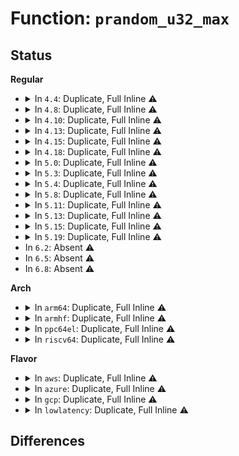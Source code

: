 # Function: <code>prandom_u32_max</code>

## Status
<b>Regular</b>
<ul>
<li>
<details>
<summary>In <code>4.4</code>: Duplicate, Full Inline ⚠️</summary>

**Collision:** Static Duplication

**Inline:** Full

**Transformation:** False

**Instances:**

```
In lib/random32.c (ffffffff813f8a2d)
Location: include/linux/random.h:67
Inline: True
Inline callers:
  - lib/random32.c:__prandom_timer
```
```
In net/netlink/af_netlink.c (ffffffff8174d068)
Location: include/linux/random.h:67
Inline: True
```
```
In net/ipv4/route.c (ffffffff81753176)
Location: include/linux/random.h:67
Inline: True
Inline callers:
  - net/ipv4/route.c:ip_idents_reserve
```
```
In net/packet/af_packet.c (ffffffff81804a55)
Location: include/linux/random.h:67
Inline: True
Inline callers:
  - net/packet/af_packet.c:packet_rcv_fanout
```
</details>
</li>
<li>
<details>
<summary>In <code>4.8</code>: Duplicate, Full Inline ⚠️</summary>

**Collision:** Static Duplication

**Inline:** Full

**Transformation:** False

**Instances:**

```
In crypto/rsa-pkcs1pad.c (ffffffff813e185c)
Location: include/linux/random.h:67
Inline: True
Inline callers:
  - crypto/rsa-pkcs1pad.c:pkcs1pad_encrypt
```
```
In lib/random32.c (ffffffff8143fa0d)
Location: include/linux/random.h:67
Inline: True
Inline callers:
  - lib/random32.c:__prandom_timer
```
```
In net/netlink/af_netlink.c (ffffffff817b943b)
Location: include/linux/random.h:67
Inline: True
```
```
In net/ipv4/route.c (ffffffff817bf300)
Location: include/linux/random.h:67
Inline: True
Inline callers:
  - net/ipv4/route.c:ip_idents_reserve
```
```
In net/ipv4/tcp_input.c (ffffffff817d835f)
Location: include/linux/random.h:67
Inline: True
```
```
In net/packet/af_packet.c (ffffffff81878a80)
Location: include/linux/random.h:67
Inline: True
Inline callers:
  - net/packet/af_packet.c:packet_rcv_fanout
```
</details>
</li>
<li>
<details>
<summary>In <code>4.10</code>: Duplicate, Full Inline ⚠️</summary>

**Collision:** Static Duplication

**Inline:** Full

**Transformation:** False

**Instances:**

```
In crypto/rsa-pkcs1pad.c (ffffffff813f9f5c)
Location: include/linux/random.h:78
Inline: True
Inline callers:
  - crypto/rsa-pkcs1pad.c:pkcs1pad_encrypt
```
```
In lib/random32.c (ffffffff8145cb0d)
Location: include/linux/random.h:78
Inline: True
Inline callers:
  - lib/random32.c:__prandom_timer
```
```
In net/netlink/af_netlink.c (ffffffff817e8df2)
Location: include/linux/random.h:78
Inline: True
```
```
In net/ipv4/route.c (ffffffff817eec50)
Location: include/linux/random.h:78
Inline: True
Inline callers:
  - net/ipv4/route.c:ip_idents_reserve
```
```
In net/ipv4/tcp_input.c (ffffffff8180877f)
Location: include/linux/random.h:78
Inline: True
```
```
In net/packet/af_packet.c (ffffffff818acb80)
Location: include/linux/random.h:78
Inline: True
Inline callers:
  - net/packet/af_packet.c:packet_rcv_fanout
```
</details>
</li>
<li>
<details>
<summary>In <code>4.13</code>: Duplicate, Full Inline ⚠️</summary>

**Collision:** Static Duplication

**Inline:** Full

**Transformation:** False

**Instances:**

```
In crypto/rsa-pkcs1pad.c (ffffffff814065f2)
Location: include/linux/random.h:137
Inline: True
Inline callers:
  - crypto/rsa-pkcs1pad.c:pkcs1pad_encrypt
```
```
In lib/random32.c (ffffffff81461d1d)
Location: include/linux/random.h:137
Inline: True
Inline callers:
  - lib/random32.c:__prandom_timer
```
```
In net/netlink/af_netlink.c (ffffffff81808ae9)
Location: include/linux/random.h:137
Inline: True
```
```
In net/ipv4/route.c (ffffffff8180ed12)
Location: include/linux/random.h:137
Inline: True
Inline callers:
  - net/ipv4/route.c:ip_idents_reserve
```
```
In net/ipv4/tcp_input.c (ffffffff81828db3)
Location: include/linux/random.h:137
Inline: True
```
```
In net/packet/af_packet.c (ffffffff818d0816)
Location: include/linux/random.h:137
Inline: True
Inline callers:
  - net/packet/af_packet.c:packet_rcv_fanout
```
</details>
</li>
<li>
<details>
<summary>In <code>4.15</code>: Duplicate, Full Inline ⚠️</summary>

**Collision:** Static Duplication

**Inline:** Full

**Transformation:** False

**Instances:**

```
In crypto/rsa-pkcs1pad.c (ffffffff8142ef32)
Location: include/linux/random.h:138
Inline: True
Inline callers:
  - crypto/rsa-pkcs1pad.c:pkcs1pad_encrypt
```
```
In lib/random32.c (ffffffff8148dbfd)
Location: include/linux/random.h:138
Inline: True
Inline callers:
  - lib/random32.c:__prandom_timer
```
```
In net/netlink/af_netlink.c (ffffffff81887999)
Location: include/linux/random.h:138
Inline: True
```
```
In net/ipv4/route.c (ffffffff8188e2d2)
Location: include/linux/random.h:138
Inline: True
Inline callers:
  - net/ipv4/route.c:ip_idents_reserve
```
```
In net/ipv4/tcp_input.c (ffffffff818a82c7)
Location: include/linux/random.h:138
Inline: True
```
```
In net/packet/af_packet.c (ffffffff81955742)
Location: include/linux/random.h:138
Inline: True
Inline callers:
  - net/packet/af_packet.c:packet_rcv_fanout
```
</details>
</li>
<li>
<details>
<summary>In <code>4.18</code>: Duplicate, Full Inline ⚠️</summary>

**Collision:** Static Duplication

**Inline:** Full

**Transformation:** False

**Instances:**

```
In crypto/rsa-pkcs1pad.c (ffffffff81461b92)
Location: include/linux/random.h:136
Inline: True
Inline callers:
  - crypto/rsa-pkcs1pad.c:pkcs1pad_encrypt
```
```
In lib/random32.c (ffffffff814c297d)
Location: include/linux/random.h:136
Inline: True
Inline callers:
  - lib/random32.c:__prandom_timer
```
```
In net/netlink/af_netlink.c (ffffffff818db39b)
Location: include/linux/random.h:136
Inline: True
```
```
In net/ipv4/route.c (ffffffff818e1ff0)
Location: include/linux/random.h:136
Inline: True
Inline callers:
  - net/ipv4/route.c:ip_idents_reserve
```
```
In net/ipv4/tcp_input.c (ffffffff818fd60a)
Location: include/linux/random.h:136
Inline: True
```
```
In net/packet/af_packet.c (ffffffff819ae38c)
Location: include/linux/random.h:136
Inline: True
Inline callers:
  - net/packet/af_packet.c:packet_rcv_fanout
```
</details>
</li>
<li>
<details>
<summary>In <code>5.0</code>: Duplicate, Full Inline ⚠️</summary>

**Collision:** Static Duplication

**Inline:** Full

**Transformation:** False

**Instances:**

```
In crypto/rsa-pkcs1pad.c (ffffffff8147fba2)
Location: include/linux/random.h:137
Inline: True
Inline callers:
  - crypto/rsa-pkcs1pad.c:pkcs1pad_encrypt
```
```
In lib/random32.c (ffffffff814d702d)
Location: include/linux/random.h:137
Inline: True
Inline callers:
  - lib/random32.c:__prandom_timer
```
```
In net/netlink/af_netlink.c (ffffffff81907c9b)
Location: include/linux/random.h:137
Inline: True
```
```
In net/ipv4/route.c (ffffffff8190ee90)
Location: include/linux/random.h:137
Inline: True
Inline callers:
  - net/ipv4/route.c:ip_idents_reserve
```
```
In net/ipv4/tcp_input.c (ffffffff8192b70a)
Location: include/linux/random.h:137
Inline: True
```
```
In net/packet/af_packet.c (ffffffff819e4d7e)
Location: include/linux/random.h:137
Inline: True
Inline callers:
  - net/packet/af_packet.c:packet_rcv_fanout
```
</details>
</li>
<li>
<details>
<summary>In <code>5.3</code>: Duplicate, Full Inline ⚠️</summary>

**Collision:** Static Duplication

**Inline:** Full

**Transformation:** False

**Instances:**

```
In crypto/rsa-pkcs1pad.c (ffffffff814adb92)
Location: include/linux/random.h:138
Inline: True
Inline callers:
  - crypto/rsa-pkcs1pad.c:pkcs1pad_encrypt
```
```
In lib/random32.c (ffffffff81502e8d)
Location: include/linux/random.h:138
Inline: True
Inline callers:
  - lib/random32.c:__prandom_timer
```
```
In net/netlink/af_netlink.c (ffffffff81968fbb)
Location: include/linux/random.h:138
Inline: True
```
```
In net/ipv4/route.c (ffffffff8197099d)
Location: include/linux/random.h:138
Inline: True
Inline callers:
  - net/ipv4/route.c:ip_idents_reserve
```
```
In net/ipv4/tcp_input.c (ffffffff8198e999)
Location: include/linux/random.h:138
Inline: True
```
```
In net/packet/af_packet.c (ffffffff81a53ec5)
Location: include/linux/random.h:138
Inline: True
Inline callers:
  - net/packet/af_packet.c:packet_rcv_fanout
```
</details>
</li>
<li>
<details>
<summary>In <code>5.4</code>: Duplicate, Full Inline ⚠️</summary>

**Collision:** Static Duplication

**Inline:** Full

**Transformation:** False

**Instances:**

```
In crypto/rsa-pkcs1pad.c (ffffffff814c8842)
Location: include/linux/random.h:139
Inline: True
Inline callers:
  - crypto/rsa-pkcs1pad.c:pkcs1pad_encrypt
```
```
In lib/random32.c (ffffffff81520e2d)
Location: include/linux/random.h:139
Inline: True
Inline callers:
  - lib/random32.c:__prandom_timer
```
```
In net/netlink/af_netlink.c (ffffffff8199fa5b)
Location: include/linux/random.h:139
Inline: True
```
```
In net/ipv4/route.c (ffffffff819a739d)
Location: include/linux/random.h:139
Inline: True
Inline callers:
  - net/ipv4/route.c:ip_idents_reserve
```
```
In net/ipv4/tcp_input.c (ffffffff819c56d9)
Location: include/linux/random.h:139
Inline: True
```
```
In net/packet/af_packet.c (ffffffff81a8aad5)
Location: include/linux/random.h:139
Inline: True
Inline callers:
  - net/packet/af_packet.c:packet_rcv_fanout
```
</details>
</li>
<li>
<details>
<summary>In <code>5.8</code>: Duplicate, Full Inline ⚠️</summary>

**Collision:** Static Duplication

**Inline:** Full

**Transformation:** False

**Instances:**

```
In mm/swapfile.c (ffffffff812bf756)
Location: include/linux/prandom.h:44
Inline: True
Inline callers:
  - mm/swapfile.c:__do_sys_swapon
  - mm/swapfile.c:scan_swap_map_slots
```
```
In crypto/rsa-pkcs1pad.c (ffffffff81527e2c)
Location: include/linux/prandom.h:44
Inline: True
Inline callers:
  - crypto/rsa-pkcs1pad.c:pkcs1pad_encrypt
```
```
In lib/random32.c (ffffffff81583e9d)
Location: include/linux/prandom.h:44
Inline: True
Inline callers:
  - lib/random32.c:__prandom_timer
```
```
In net/netlink/af_netlink.c (ffffffff81a78b4b)
Location: include/linux/prandom.h:44
Inline: True
```
```
In net/ipv4/route.c (ffffffff81a906e4)
Location: include/linux/prandom.h:44
Inline: True
Inline callers:
  - net/ipv4/route.c:ip_idents_reserve
```
```
In net/ipv4/tcp_input.c (ffffffff81ab0a29)
Location: include/linux/prandom.h:44
Inline: True
```
```
In net/packet/af_packet.c (ffffffff81b8666f)
Location: include/linux/prandom.h:44
Inline: True
Inline callers:
  - net/packet/af_packet.c:packet_rcv_fanout
```
</details>
</li>
<li>
<details>
<summary>In <code>5.11</code>: Duplicate, Full Inline ⚠️</summary>

**Collision:** Static Duplication

**Inline:** Full

**Transformation:** False

**Instances:**

```
In mm/swapfile.c (ffffffff812cb2f4)
Location: include/linux/prandom.h:94
Inline: True
Inline callers:
  - mm/swapfile.c:__do_sys_swapon
  - mm/swapfile.c:scan_swap_map_slots
```
```
In crypto/rsa-pkcs1pad.c (ffffffff81544d9c)
Location: include/linux/prandom.h:94
Inline: True
Inline callers:
  - crypto/rsa-pkcs1pad.c:pkcs1pad_encrypt
```
```
In lib/random32.c (ffffffff815a10bd)
Location: include/linux/prandom.h:94
Inline: True
Inline callers:
  - lib/random32.c:prandom_reseed
```
```
In net/core/neighbour.c (ffffffff81a13202)
Location: include/linux/prandom.h:94
Inline: True
Inline callers:
  - net/core/neighbour.c:pneigh_enqueue
```
```
In net/netlink/af_netlink.c (ffffffff81a81e5d)
Location: include/linux/prandom.h:94
Inline: True
```
```
In net/ipv4/route.c (ffffffff81a9a554)
Location: include/linux/prandom.h:94
Inline: True
Inline callers:
  - net/ipv4/route.c:ip_idents_reserve
```
```
In net/ipv4/tcp_input.c (ffffffff81abb9f9)
Location: include/linux/prandom.h:94
Inline: True
```
```
In net/ipv4/icmp.c (ffffffff81ae90e1)
Location: include/linux/prandom.h:94
Inline: True
Inline callers:
  - net/ipv4/icmp.c:icmp_global_allow
```
```
In net/packet/af_packet.c (ffffffff81b95fa5)
Location: include/linux/prandom.h:94
Inline: True
Inline callers:
  - net/packet/af_packet.c:packet_rcv_fanout
```
</details>
</li>
<li>
<details>
<summary>In <code>5.13</code>: Duplicate, Full Inline ⚠️</summary>

**Collision:** Static Duplication

**Inline:** Full

**Transformation:** False

**Instances:**

```
In mm/swapfile.c (ffffffff812d1e8a)
Location: include/linux/prandom.h:94
Inline: True
Inline callers:
  - mm/swapfile.c:__do_sys_swapon
  - mm/swapfile.c:scan_swap_map_slots
```
```
In crypto/rsa-pkcs1pad.c (ffffffff8154d439)
Location: include/linux/prandom.h:94
Inline: True
Inline callers:
  - crypto/rsa-pkcs1pad.c:pkcs1pad_encrypt
```
```
In lib/random32.c (ffffffff815a7f6d)
Location: include/linux/prandom.h:94
Inline: True
Inline callers:
  - lib/random32.c:prandom_reseed
```
```
In net/core/neighbour.c (ffffffff819fa7a2)
Location: include/linux/prandom.h:94
Inline: True
Inline callers:
  - net/core/neighbour.c:pneigh_enqueue
```
```
In net/netlink/af_netlink.c (ffffffff81a6af46)
Location: include/linux/prandom.h:94
Inline: True
```
```
In net/ipv4/route.c (ffffffff81a85845)
Location: include/linux/prandom.h:94
Inline: True
Inline callers:
  - net/ipv4/route.c:ip_idents_reserve
```
```
In net/ipv4/tcp_input.c (ffffffff81aa69b9)
Location: include/linux/prandom.h:94
Inline: True
```
```
In net/ipv4/icmp.c (ffffffff81ad437e)
Location: include/linux/prandom.h:94
Inline: True
Inline callers:
  - net/ipv4/icmp.c:icmp_global_allow
```
```
In net/packet/af_packet.c (ffffffff81b84e85)
Location: include/linux/prandom.h:94
Inline: True
Inline callers:
  - net/packet/af_packet.c:packet_rcv_fanout
```
</details>
</li>
<li>
<details>
<summary>In <code>5.15</code>: Duplicate, Full Inline ⚠️</summary>

**Collision:** Static Duplication

**Inline:** Full

**Transformation:** False

**Instances:**

```
In mm/swapfile.c (ffffffff81317607)
Location: include/linux/prandom.h:94
Inline: True
Inline callers:
  - mm/swapfile.c:__do_sys_swapon
  - mm/swapfile.c:scan_swap_map_slots
```
```
In mm/kfence/core.c (ffffffff8133bfbe)
Location: include/linux/prandom.h:94
Inline: True
Inline callers:
  - mm/kfence/core.c:kfence_guarded_alloc
```
```
In crypto/rsa-pkcs1pad.c (ffffffff815adc19)
Location: include/linux/prandom.h:94
Inline: True
Inline callers:
  - crypto/rsa-pkcs1pad.c:pkcs1pad_encrypt
```
```
In lib/random32.c (ffffffff81610f05)
Location: include/linux/prandom.h:94
Inline: True
Inline callers:
  - lib/random32.c:prandom_reseed
```
```
In net/core/neighbour.c (ffffffff81aad6e2)
Location: include/linux/prandom.h:94
Inline: True
Inline callers:
  - net/core/neighbour.c:pneigh_enqueue
```
```
In net/netlink/af_netlink.c (ffffffff81b24546)
Location: include/linux/prandom.h:94
Inline: True
```
```
In net/ipv4/route.c (ffffffff81b41e90)
Location: include/linux/prandom.h:94
Inline: True
Inline callers:
  - net/ipv4/route.c:update_or_create_fnhe
  - net/ipv4/route.c:ip_idents_reserve
```
```
In net/ipv4/tcp_input.c (ffffffff81b62da9)
Location: include/linux/prandom.h:94
Inline: True
```
```
In net/ipv4/icmp.c (ffffffff81b9341e)
Location: include/linux/prandom.h:94
Inline: True
Inline callers:
  - net/ipv4/icmp.c:icmp_global_allow
```
```
In net/ipv6/route.c (ffffffff81c05f56)
Location: include/linux/prandom.h:94
Inline: True
Inline callers:
  - net/ipv6/route.c:rt6_insert_exception
```
```
In net/packet/af_packet.c (ffffffff81c51336)
Location: include/linux/prandom.h:94
Inline: True
Inline callers:
  - net/packet/af_packet.c:packet_rcv_fanout
```
</details>
</li>
<li>
<details>
<summary>In <code>5.19</code>: Duplicate, Full Inline ⚠️</summary>

**Collision:** Static Duplication

**Inline:** Full

**Transformation:** False

**Instances:**

```
In mm/swapfile.c (ffffffff81382d13)
Location: include/linux/prandom.h:48
Inline: True
Inline callers:
  - mm/swapfile.c:__do_sys_swapon
  - mm/swapfile.c:scan_swap_map_slots
```
```
In mm/kfence/core.c (ffffffff813aeac5)
Location: include/linux/prandom.h:48
Inline: True
Inline callers:
  - mm/kfence/core.c:kfence_guarded_alloc
```
```
In crypto/rsa-pkcs1pad.c (ffffffff81656107)
Location: include/linux/prandom.h:48
Inline: True
Inline callers:
  - crypto/rsa-pkcs1pad.c:pkcs1pad_encrypt
```
```
In net/core/neighbour.c (ffffffff81c22b51)
Location: include/linux/prandom.h:48
Inline: True
Inline callers:
  - net/core/neighbour.c:pneigh_enqueue
```
```
In net/netlink/af_netlink.c (ffffffff81cac851)
Location: include/linux/prandom.h:48
Inline: True
```
```
In net/ipv4/route.c (ffffffff81cce883)
Location: include/linux/prandom.h:48
Inline: True
Inline callers:
  - net/ipv4/route.c:update_or_create_fnhe
  - net/ipv4/route.c:__ip_select_ident
```
```
In net/ipv4/tcp_input.c (ffffffff81cf1445)
Location: include/linux/prandom.h:48
Inline: True
Inline callers:
  - net/ipv4/tcp_input.c:tcp_send_challenge_ack
```
```
In net/ipv4/icmp.c (ffffffff81d23aea)
Location: include/linux/prandom.h:48
Inline: True
Inline callers:
  - net/ipv4/icmp.c:icmp_global_allow
```
```
In net/ipv6/route.c (ffffffff81da0612)
Location: include/linux/prandom.h:48
Inline: True
Inline callers:
  - net/ipv6/route.c:rt6_insert_exception
```
```
In net/packet/af_packet.c (ffffffff81df2802)
Location: include/linux/prandom.h:48
Inline: True
Inline callers:
  - net/packet/af_packet.c:packet_rcv_fanout
```
</details>
</li>
<li>
In <code>6.2</code>: Absent ⚠️
</li>
<li>
In <code>6.5</code>: Absent ⚠️
</li>
<li>
In <code>6.8</code>: Absent ⚠️
</li>
</ul>
<b>Arch</b>
<ul>
<li>
<details>
<summary>In <code>arm64</code>: Duplicate, Full Inline ⚠️</summary>

**Collision:** Static Duplication

**Inline:** Full

**Transformation:** False

**Instances:**

```
In crypto/rsa-pkcs1pad.c (ffff8000105c45f8)
Location: include/linux/random.h:139
Inline: True
Inline callers:
  - crypto/rsa-pkcs1pad.c:pkcs1pad_encrypt
```
```
In lib/random32.c (ffff80001062a378)
Location: include/linux/random.h:139
Inline: True
Inline callers:
  - lib/random32.c:__prandom_timer
```
```
In net/netlink/af_netlink.c (ffff800010c4d20c)
Location: include/linux/random.h:139
Inline: True
```
```
In net/ipv4/route.c (ffff800010c58580)
Location: include/linux/random.h:139
Inline: True
Inline callers:
  - net/ipv4/route.c:ip_idents_reserve
```
```
In net/ipv4/tcp_input.c (ffff800010c7a324)
Location: include/linux/random.h:139
Inline: True
```
```
In net/packet/af_packet.c (ffff800010d5ac84)
Location: include/linux/random.h:139
Inline: True
Inline callers:
  - net/packet/af_packet.c:packet_rcv_fanout
```
</details>
</li>
<li>
<details>
<summary>In <code>armhf</code>: Duplicate, Full Inline ⚠️</summary>

**Collision:** Static Duplication

**Inline:** Full

**Transformation:** False

**Instances:**

```
In crypto/rsa-pkcs1pad.c (c0771444)
Location: include/linux/random.h:139
Inline: True
Inline callers:
  - crypto/rsa-pkcs1pad.c:pkcs1pad_encrypt
```
```
In lib/random32.c (c07d16a4)
Location: include/linux/random.h:139
Inline: True
Inline callers:
  - lib/random32.c:__prandom_timer
```
```
In net/netlink/af_netlink.c (c0d5e104)
Location: include/linux/random.h:139
Inline: True
Inline callers:
  - net/netlink/af_netlink.c:netlink_autobind
```
```
In net/ipv4/route.c (c0d67a5c)
Location: include/linux/random.h:139
Inline: True
Inline callers:
  - net/ipv4/route.c:ip_idents_reserve
```
```
In net/ipv4/tcp_input.c (c0d86bb0)
Location: include/linux/random.h:139
Inline: True
```
```
In net/packet/af_packet.c (c0e5a2a4)
Location: include/linux/random.h:139
Inline: True
Inline callers:
  - net/packet/af_packet.c:packet_rcv_fanout
```
</details>
</li>
<li>
<details>
<summary>In <code>ppc64el</code>: Duplicate, Full Inline ⚠️</summary>

**Collision:** Static Duplication

**Inline:** Full

**Transformation:** False

**Instances:**

```
In crypto/rsa-pkcs1pad.c (c00000000074d3f0)
Location: include/linux/random.h:139
Inline: True
Inline callers:
  - crypto/rsa-pkcs1pad.c:pkcs1pad_encrypt
```
```
In lib/random32.c (c0000000007cc3f8)
Location: include/linux/random.h:139
Inline: True
Inline callers:
  - lib/random32.c:__prandom_timer
```
```
In net/netlink/af_netlink.c (c000000000d4c160)
Location: include/linux/random.h:139
Inline: True
Inline callers:
  - net/netlink/af_netlink.c:netlink_autobind
```
```
In net/ipv4/route.c (c000000000d57ef0)
Location: include/linux/random.h:139
Inline: True
Inline callers:
  - net/ipv4/route.c:ip_idents_reserve
```
```
In net/ipv4/tcp_input.c (c000000000d80c9c)
Location: include/linux/random.h:139
Inline: True
```
```
In net/packet/af_packet.c (c000000000e935f0)
Location: include/linux/random.h:139
Inline: True
Inline callers:
  - net/packet/af_packet.c:packet_rcv_fanout
```
</details>
</li>
<li>
<details>
<summary>In <code>riscv64</code>: Duplicate, Full Inline ⚠️</summary>

**Collision:** Static Duplication

**Inline:** Full

**Transformation:** False

**Instances:**

```
In crypto/rsa-pkcs1pad.c (ffffffe000408b1a)
Location: include/linux/random.h:139
Inline: True
Inline callers:
  - crypto/rsa-pkcs1pad.c:pkcs1pad_encrypt
```
```
In lib/random32.c (ffffffe00045aebc)
Location: include/linux/random.h:139
Inline: True
Inline callers:
  - lib/random32.c:__prandom_timer
```
```
In net/netlink/af_netlink.c (ffffffe0007ba080)
Location: include/linux/random.h:139
Inline: True
Inline callers:
  - net/netlink/af_netlink.c:netlink_autobind
```
```
In net/ipv4/route.c (ffffffe0007c1014)
Location: include/linux/random.h:139
Inline: True
Inline callers:
  - net/ipv4/route.c:ip_idents_reserve
```
```
In net/ipv4/tcp_input.c (ffffffe0007db3c6)
Location: include/linux/random.h:139
Inline: True
```
```
In net/packet/af_packet.c (ffffffe00088f61e)
Location: include/linux/random.h:139
Inline: True
Inline callers:
  - net/packet/af_packet.c:packet_rcv_fanout
```
</details>
</li>
</ul>
<b>Flavor</b>
<ul>
<li>
<details>
<summary>In <code>aws</code>: Duplicate, Full Inline ⚠️</summary>

**Collision:** Static Duplication

**Inline:** Full

**Transformation:** False

**Instances:**

```
In crypto/rsa-pkcs1pad.c (ffffffff814c0e22)
Location: include/linux/random.h:139
Inline: True
Inline callers:
  - crypto/rsa-pkcs1pad.c:pkcs1pad_encrypt
```
```
In lib/random32.c (ffffffff8151940d)
Location: include/linux/random.h:139
Inline: True
Inline callers:
  - lib/random32.c:__prandom_timer
```
```
In net/netlink/af_netlink.c (ffffffff8193f8cb)
Location: include/linux/random.h:139
Inline: True
```
```
In net/ipv4/route.c (ffffffff8194720d)
Location: include/linux/random.h:139
Inline: True
Inline callers:
  - net/ipv4/route.c:ip_idents_reserve
```
```
In net/ipv4/tcp_input.c (ffffffff81965549)
Location: include/linux/random.h:139
Inline: True
```
```
In net/packet/af_packet.c (ffffffff81a2a165)
Location: include/linux/random.h:139
Inline: True
Inline callers:
  - net/packet/af_packet.c:packet_rcv_fanout
```
</details>
</li>
<li>
<details>
<summary>In <code>azure</code>: Duplicate, Full Inline ⚠️</summary>

**Collision:** Static Duplication

**Inline:** Full

**Transformation:** False

**Instances:**

```
In crypto/rsa-pkcs1pad.c (ffffffff814b1842)
Location: include/linux/random.h:139
Inline: True
Inline callers:
  - crypto/rsa-pkcs1pad.c:pkcs1pad_encrypt
```
```
In lib/random32.c (ffffffff815096fd)
Location: include/linux/random.h:139
Inline: True
Inline callers:
  - lib/random32.c:__prandom_timer
```
```
In net/netlink/af_netlink.c (ffffffff818f93cb)
Location: include/linux/random.h:139
Inline: True
```
```
In net/ipv4/route.c (ffffffff81900cfd)
Location: include/linux/random.h:139
Inline: True
Inline callers:
  - net/ipv4/route.c:ip_idents_reserve
```
```
In net/ipv4/tcp_input.c (ffffffff8191f039)
Location: include/linux/random.h:139
Inline: True
```
```
In net/packet/af_packet.c (ffffffff819e7355)
Location: include/linux/random.h:139
Inline: True
Inline callers:
  - net/packet/af_packet.c:packet_rcv_fanout
```
</details>
</li>
<li>
<details>
<summary>In <code>gcp</code>: Duplicate, Full Inline ⚠️</summary>

**Collision:** Static Duplication

**Inline:** Full

**Transformation:** False

**Instances:**

```
In crypto/rsa-pkcs1pad.c (ffffffff814bceb2)
Location: include/linux/random.h:139
Inline: True
Inline callers:
  - crypto/rsa-pkcs1pad.c:pkcs1pad_encrypt
```
```
In lib/random32.c (ffffffff8151549d)
Location: include/linux/random.h:139
Inline: True
Inline callers:
  - lib/random32.c:__prandom_timer
```
```
In net/netlink/af_netlink.c (ffffffff81990a5b)
Location: include/linux/random.h:139
Inline: True
```
```
In net/ipv4/route.c (ffffffff819b19dd)
Location: include/linux/random.h:139
Inline: True
Inline callers:
  - net/ipv4/route.c:ip_idents_reserve
```
```
In net/ipv4/tcp_input.c (ffffffff819cfd19)
Location: include/linux/random.h:139
Inline: True
```
```
In net/packet/af_packet.c (ffffffff81a95d15)
Location: include/linux/random.h:139
Inline: True
Inline callers:
  - net/packet/af_packet.c:packet_rcv_fanout
```
</details>
</li>
<li>
<details>
<summary>In <code>lowlatency</code>: Duplicate, Full Inline ⚠️</summary>

**Collision:** Static Duplication

**Inline:** Full

**Transformation:** False

**Instances:**

```
In crypto/rsa-pkcs1pad.c (ffffffff814d5982)
Location: include/linux/random.h:139
Inline: True
Inline callers:
  - crypto/rsa-pkcs1pad.c:pkcs1pad_encrypt
```
```
In lib/random32.c (ffffffff8152ec3d)
Location: include/linux/random.h:139
Inline: True
Inline callers:
  - lib/random32.c:__prandom_timer
```
```
In net/netlink/af_netlink.c (ffffffff819b34d7)
Location: include/linux/random.h:139
Inline: True
```
```
In net/ipv4/route.c (ffffffff819bb07d)
Location: include/linux/random.h:139
Inline: True
Inline callers:
  - net/ipv4/route.c:ip_idents_reserve
```
```
In net/ipv4/tcp_input.c (ffffffff819d98aa)
Location: include/linux/random.h:139
Inline: True
```
```
In net/packet/af_packet.c (ffffffff81aa297d)
Location: include/linux/random.h:139
Inline: True
Inline callers:
  - net/packet/af_packet.c:packet_rcv_fanout
```
</details>
</li>
</ul>

## Differences

